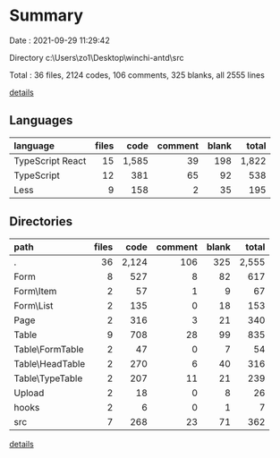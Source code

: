 # Summary

Date : 2021-09-29 11:29:42

Directory c:\Users\zo1\Desktop\winchi-antd\src

Total : 36 files,  2124 codes, 106 comments, 325 blanks, all 2555 lines

[details](details.md)

## Languages
| language | files | code | comment | blank | total |
| :--- | ---: | ---: | ---: | ---: | ---: |
| TypeScript React | 15 | 1,585 | 39 | 198 | 1,822 |
| TypeScript | 12 | 381 | 65 | 92 | 538 |
| Less | 9 | 158 | 2 | 35 | 195 |

## Directories
| path | files | code | comment | blank | total |
| :--- | ---: | ---: | ---: | ---: | ---: |
| . | 36 | 2,124 | 106 | 325 | 2,555 |
| Form | 8 | 527 | 8 | 82 | 617 |
| Form\Item | 2 | 57 | 1 | 9 | 67 |
| Form\List | 2 | 135 | 0 | 18 | 153 |
| Page | 2 | 316 | 3 | 21 | 340 |
| Table | 9 | 708 | 28 | 99 | 835 |
| Table\FormTable | 2 | 47 | 0 | 7 | 54 |
| Table\HeadTable | 2 | 270 | 6 | 40 | 316 |
| Table\TypeTable | 2 | 207 | 11 | 21 | 239 |
| Upload | 2 | 18 | 0 | 8 | 26 |
| hooks | 2 | 6 | 0 | 1 | 7 |
| src | 7 | 268 | 23 | 71 | 362 |

[details](details.md)